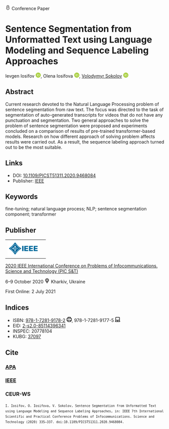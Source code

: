 <img src="/icons/lock.svg" width="16" height="16"> Conference Paper

# Sentence Segmentation from Unformatted Text using Language Modeling and Sequence Labeling Approaches

Ievgen Iosifov <a href="https://orcid.org/0000-0001-6203-9945" target="_blank"><img src="/icons/orcid.svg" width="16" height="16"></a>,
Olena Iosifova <a href="https://orcid.org/0000-0001-6507-0761" target="_blank"><img src="/icons/orcid.svg" width="16" height="16"></a>,
<a href="/">Volodymyr Sokolov</a> <a href="https://orcid.org/0000-0002-9349-7946" target="_blank"><img src="/icons/orcid.svg" width="16" height="16"></a>

## Abstract

Current research devoted to the Natural Language Processing problem of sentence segmentation from raw text. The focus was directed to the task of segmentation of auto-generated transcripts for videos that do not have any punctuation and segmentation. Two general approaches to solve the problem of sentence segmentation were proposed and experiments concluded on a comparison of results of pre-trained transformer-based models. Research on how different approach of solving problem affects results were carried out. As a result, the sequence labeling approach turned out to be the most suitable.

## Links

* DOI: [10.1109/PICST51311.2020.9468084](https://doi.org/10.1109/PICST51311.2020.9468084) 
* Publisher: [IEEE](https://ieeexplore.ieee.org/document/9468084)

## Keywords

fine-tuning; natural language process; NLP; sentence segmentation component; transformer

## Publisher

<table>
<tr>
<td>
<img src="/icons/ieee.svg" height="50">
</td>
<td style="text-align: left;">
<span class="__dimensions_badge_embed__" data-doi="10.1109/PICST51311.2020.9468084" data-hide-zero-citations="true"></span><script async src="https://badge.dimensions.ai/badge.js" charset="utf-8"></script>
</td>
</tr>
</table>

[2020 IEEE International Conference on Problems of Infocommunications. Science and Technology (PIC S&T)](https://ieeexplore.ieee.org/xpl/conhome/9467832/proceeding)

6–9 October 2020 <img src="/icons/location-pin.svg" width="16" height="16"> Kharkiv, Ukraine

First Online: 2 July 2021

## Indices

* ISBN: [978-1-7281-9178-2](https://isbnsearch.org/isbn/978-1-7281-9178-2) <img src="/icons/print.svg" width="16" height="16">, 978-1-7281-9177-5 <img src="/icons/online.svg" width="16" height="16">
* EID: [2-s2.0-85114396341](http://www.scopus.com/record/display.url?origin=inward&eid=2-s2.0-85114396341)
* INSPEC: 20778104
* KUBG: [37097](http://elibrary.kubg.edu.ua/id/eprint/37097/)

## Cite

### [APA](https://citation.crosscite.org/format?doi=10.1109/PICST51311.2020.9468084&style=apa&lang=en-US)

### [IEEE](https://citation.crosscite.org/format?doi=10.1109/PICST51311.2020.9468084&style=ieee&lang=en-US)

### CEUR-WS

<small>`I. Iosifov, O. Iosifova, V. Sokolov, Sentence Segmentation from Unformatted Text using Language Modeling and Sequence Labeling Approaches, in: IEEE 7th International Scientific and Practical Conference Problems of Infocommunications. Science and Technology (2020) 335–337. doi:10.1109/PICST51311.2020.9468084.`</small>